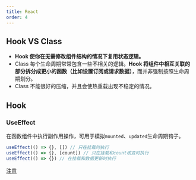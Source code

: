 ```yaml
---
title: React
order: 4
---
```


## Hook VS Class

- **Hook 使你在无需修改组件结构的情况下复用状态逻辑。**
- Class 每个生命周期常常包含一些不相关的逻辑。**Hook 将组件中相互关联的部分拆分成更小的函数（比如设置订阅或请求数据）**，而并非强制按照生命周期划分。
- Class 不能很好的压缩，并且会使热重载出现不稳定的情况。

## Hook

### UseEffect

在函数组件中执行副作用操作，可用于模拟`mounted`、`updated`生命周期钩子。

```js
useEffect(() => {}, []) // 只在挂载时执行
useEffect(() => {}, [count]) // 只在挂载和count改变时执行
useEffect(() => {}) // 在挂载和数据更新时执行
```

[注意](https://zhuanlan.zhihu.com/p/84697185)

<!-- TODO: https://fettblog.eu/typescript-react-why-i-dont-use-react-fc/ -->